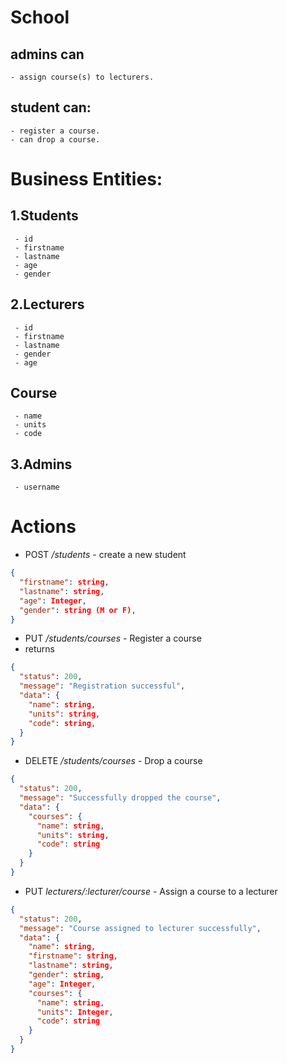 # School

## admins can
    - assign course(s) to lecturers.

## student can: 
    - register a course.
    - can drop a course.

# Business Entities:

## 1.Students
     - id
     - firstname 
     - lastname 
     - age
     - gender
     
## 2.Lecturers
     - id
     - firstname
     - lastname
     - gender
     - age

## Course
     - name
     - units
     - code 

## 3.Admins
     - username



# Actions
* POST */students*  - create a new student
```json
{
  "firstname": string,
  "lastname": string,
  "age": Integer,
  "gender": string (M or F),
}
```

* PUT */students/courses* - Register a course
* returns

```json
{
  "status": 200,
  "message": "Registration successful",
  "data": {
    "name": string,
    "units": string,
    "code": string,
  }
}

```

* DELETE */students/courses* - Drop a course

```json
{
  "status": 200,
  "message": "Successfully dropped the course",
  "data": {
    "courses": {
      "name": string,
      "units": string,
      "code": string
    }
  }
}
```

* PUT *lecturers/:lecturer/course* - Assign a course to a lecturer

```json
{
  "status": 200,
  "message": "Course assigned to lecturer successfully",
  "data": {
    "name": string,
    "firstname": string,
    "lastname": string,
    "gender": string,
    "age": Integer,
    "courses": {
      "name": string,
      "units": Integer,
      "code": string
    }
  }
}

```